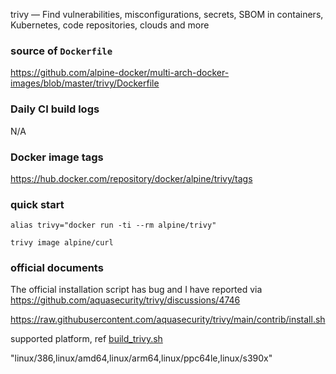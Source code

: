 trivy — Find vulnerabilities, misconfigurations, secrets, SBOM in containers, Kubernetes, code repositories, clouds and more

### source of `Dockerfile`

https://github.com/alpine-docker/multi-arch-docker-images/blob/master/trivy/Dockerfile

### Daily CI build logs

N/A

### Docker image tags

https://hub.docker.com/repository/docker/alpine/trivy/tags

### quick start

```
alias trivy="docker run -ti --rm alpine/trivy"

trivy image alpine/curl
```

### official documents

The official installation script has bug and I have reported via https://github.com/aquasecurity/trivy/discussions/4746

https://raw.githubusercontent.com/aquasecurity/trivy/main/contrib/install.sh

supported platform, ref [build_trivy.sh](build_trivy.sh)

"linux/386,linux/amd64,linux/arm64,linux/ppc64le,linux/s390x"
